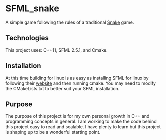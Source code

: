 # SFML_snake
A simple game following the rules of a traditional [Snake](https://en.wikipedia.org/wiki/Snake_(video_game_genre) "Snake on Wikipedia") game. 

## Technologies
This project uses: C++11, SFML 2.5.1, and Cmake.

## Installation
At this time building for linux is as easy as installing SFML for linux by following their [website](https://www.sfml-dev.org/download/sfml/2.5.1/) and then running cmake. You may need to modify the CMakeLists.txt to better suit your SFML installation.


## Purpose
The purpose of this project is for my own personal growth in C++ and programming concepts in general.
I am working to make the code behind this project easy to read and scalable. I have plenty to learn but this project is shaping up to be a wonderful starting point.

